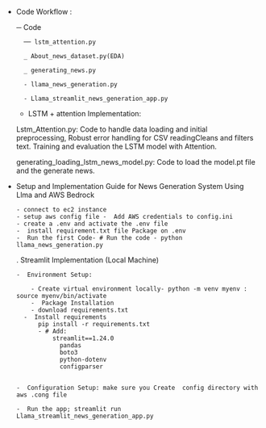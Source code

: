 - Code Workflow :

    ─ Code

        ── lstm_attention.py
    
        _ About_news_dataset.py(EDA)
    
        _ generating_news.py
    
        - llama_news_generation.py

        - Llama_streamlit_news_generation_app.py
    
    - LSTM + attention Implementation:

    Lstm_Attention.py: Code to handle data loading and initial preprocessing, Robust error handling for CSV readingCleans and filters text. Training and evaluation the LSTM model with     Attention.

    generating_loading_lstm_news_model.py: Code to load the model.pt file and the generate news.

- Setup and Implementation Guide for News Generation System Using Llma and AWS Bedrock

      - connect to ec2 instance
      - setup aws config file -  Add AWS credentials to config.ini
      - create a .env and activate the .env file
      -  install requirement.txt file Package on .env 
      -  Run the first Code- # Run the code - python llama_news_generation.py

  . Streamlit Implementation (Local Machine)
  
      -  Environment Setup:
  
          - Create virtual environment locally- python -m venv myenv : source myenv/bin/activate
          -  Package Installation
          - download requirements.txt     
        -  Install requirements
            pip install -r requirements.txt
            - # Add:
                streamlit==1.24.0
                  pandas
                  boto3
                  python-dotenv
                  configparser


      -  Configuration Setup: make sure you Create  config directory with aws .cong file

      -  Run the app; streamlit run Llama_streamlit_news_generation_app.py




    





